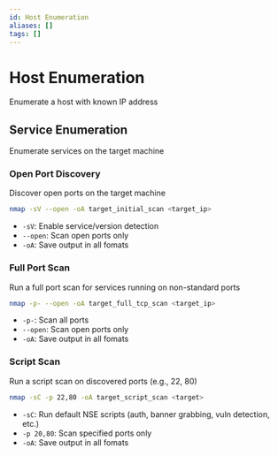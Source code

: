 ```yaml
---
id: Host Enumeration
aliases: []
tags: []
---
```


# Host Enumeration

Enumerate a host with known IP address

## Service Enumeration

Enumerate services on the target machine

### Open Port Discovery

Discover open ports on the target machine

```sh
nmap -sV --open -oA target_initial_scan <target_ip>
```

- `-sV`: Enable service/version detection
- `--open`: Scan open ports only
- `-oA`: Save output in all fomats

### Full Port Scan

Run a full port scan for services running on non-standard ports

```sh
nmap -p- --open -oA target_full_tcp_scan <target_ip>
```

- `-p-`: Scan all ports
- `--open`: Scan open ports only
- `-oA`: Save output in all fomats

### Script Scan

Run a script scan on discovered ports (e.g., 22, 80)

```sh
nmap -sC -p 22,80 -oA target_script_scan <target>
```

- `-sC`: Run default NSE scripts (auth, banner grabbing, vuln detection, etc.)
- `-p 20,80`: Scan specified ports only
- `-oA`: Save output in all fomats


